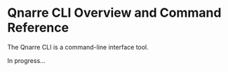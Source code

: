 # Qnarre CLI Overview and Command Reference

The Qnarre CLI is a command-line interface tool.

In progress...
